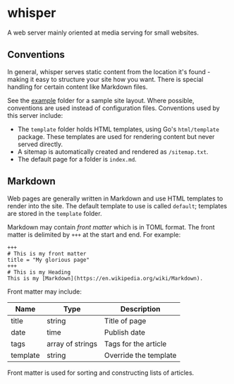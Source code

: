# whisper

A web server mainly oriented at media serving for small websites.

## Conventions

In general, whisper serves static content from the location it's found - making it easy to structure your site how you want. There is special handling for certain content like Markdown files.

See the [example](example) folder for a sample site layout. Where possible, conventions are used instead of configuration files. Conventions used by this server include:

* The `template` folder holds HTML templates, using Go's `html/template` package. These templates are used for rendering content but never served directly.
* A sitemap is automatically created and rendered as `/sitemap.txt`.
* The default page for a folder is `index.md`.

## Markdown

Web pages are generally written in Markdown and use HTML templates to render into the site. The default template to use is called `default`; templates are stored in the `template` folder.

Markdown may contain *front matter* which is in TOML format. The front matter is delimited by `+++` at the start and end. For example:

    +++
    # This is my front matter
    title = "My glorious page"
    +++
    # This is my Heading
    This is my [Markdown](https://en.wikipedia.org/wiki/Markdown).

Front matter may include:

Name     | Type             | Description
---------|------------------|----------------------
title    | string           | Title of page
date     | time             | Publish date
tags     | array of strings | Tags for the article
template | string           | Override the template

Front matter is used for sorting and constructing lists of articles.

